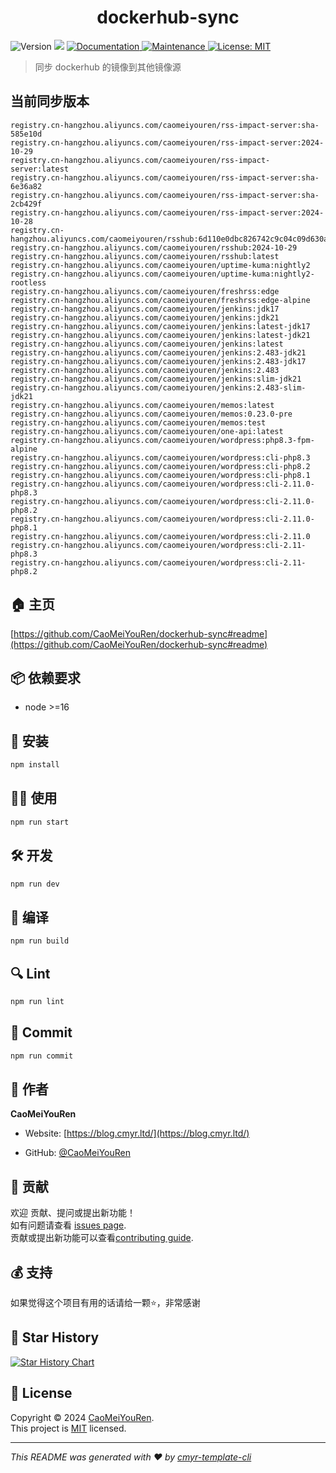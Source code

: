 <h1 align="center">dockerhub-sync </h1>
<p>
  <img alt="Version" src="https://img.shields.io/badge/version-0.1.0-blue.svg?cacheSeconds=2592000" />
  <img src="https://img.shields.io/badge/node-%3E%3D16-blue.svg" />
  <a href="https://github.com/CaoMeiYouRen/dockerhub-sync#readme" target="_blank">
    <img alt="Documentation" src="https://img.shields.io/badge/documentation-yes-brightgreen.svg" />
  </a>
  <a href="https://github.com/CaoMeiYouRen/dockerhub-sync/graphs/commit-activity" target="_blank">
    <img alt="Maintenance" src="https://img.shields.io/badge/Maintained%3F-yes-green.svg" />
  </a>
  <a href="https://github.com/CaoMeiYouRen/dockerhub-sync/blob/master/LICENSE" target="_blank">
    <img alt="License: MIT" src="https://img.shields.io/github/license/CaoMeiYouRen/dockerhub-sync?color=yellow" />
  </a>
</p>


> 同步 dockerhub 的镜像到其他镜像源

## 当前同步版本

<!-- DOCKER_START -->
```
registry.cn-hangzhou.aliyuncs.com/caomeiyouren/rss-impact-server:sha-585e10d
registry.cn-hangzhou.aliyuncs.com/caomeiyouren/rss-impact-server:2024-10-29
registry.cn-hangzhou.aliyuncs.com/caomeiyouren/rss-impact-server:latest
registry.cn-hangzhou.aliyuncs.com/caomeiyouren/rss-impact-server:sha-6e36a82
registry.cn-hangzhou.aliyuncs.com/caomeiyouren/rss-impact-server:sha-2cb429f
registry.cn-hangzhou.aliyuncs.com/caomeiyouren/rss-impact-server:2024-10-28
registry.cn-hangzhou.aliyuncs.com/caomeiyouren/rsshub:6d110e0dbc826742c9c04c09d630a32f45268971
registry.cn-hangzhou.aliyuncs.com/caomeiyouren/rsshub:2024-10-29
registry.cn-hangzhou.aliyuncs.com/caomeiyouren/rsshub:latest
registry.cn-hangzhou.aliyuncs.com/caomeiyouren/uptime-kuma:nightly2
registry.cn-hangzhou.aliyuncs.com/caomeiyouren/uptime-kuma:nightly2-rootless
registry.cn-hangzhou.aliyuncs.com/caomeiyouren/freshrss:edge
registry.cn-hangzhou.aliyuncs.com/caomeiyouren/freshrss:edge-alpine
registry.cn-hangzhou.aliyuncs.com/caomeiyouren/jenkins:jdk17
registry.cn-hangzhou.aliyuncs.com/caomeiyouren/jenkins:jdk21
registry.cn-hangzhou.aliyuncs.com/caomeiyouren/jenkins:latest-jdk17
registry.cn-hangzhou.aliyuncs.com/caomeiyouren/jenkins:latest-jdk21
registry.cn-hangzhou.aliyuncs.com/caomeiyouren/jenkins:latest
registry.cn-hangzhou.aliyuncs.com/caomeiyouren/jenkins:2.483-jdk21
registry.cn-hangzhou.aliyuncs.com/caomeiyouren/jenkins:2.483-jdk17
registry.cn-hangzhou.aliyuncs.com/caomeiyouren/jenkins:2.483
registry.cn-hangzhou.aliyuncs.com/caomeiyouren/jenkins:slim-jdk21
registry.cn-hangzhou.aliyuncs.com/caomeiyouren/jenkins:2.483-slim-jdk21
registry.cn-hangzhou.aliyuncs.com/caomeiyouren/memos:latest
registry.cn-hangzhou.aliyuncs.com/caomeiyouren/memos:0.23.0-pre
registry.cn-hangzhou.aliyuncs.com/caomeiyouren/memos:test
registry.cn-hangzhou.aliyuncs.com/caomeiyouren/one-api:latest
registry.cn-hangzhou.aliyuncs.com/caomeiyouren/wordpress:php8.3-fpm-alpine
registry.cn-hangzhou.aliyuncs.com/caomeiyouren/wordpress:cli-php8.3
registry.cn-hangzhou.aliyuncs.com/caomeiyouren/wordpress:cli-php8.2
registry.cn-hangzhou.aliyuncs.com/caomeiyouren/wordpress:cli-php8.1
registry.cn-hangzhou.aliyuncs.com/caomeiyouren/wordpress:cli-2.11.0-php8.3
registry.cn-hangzhou.aliyuncs.com/caomeiyouren/wordpress:cli-2.11.0-php8.2
registry.cn-hangzhou.aliyuncs.com/caomeiyouren/wordpress:cli-2.11.0-php8.1
registry.cn-hangzhou.aliyuncs.com/caomeiyouren/wordpress:cli-2.11.0
registry.cn-hangzhou.aliyuncs.com/caomeiyouren/wordpress:cli-2.11-php8.3
registry.cn-hangzhou.aliyuncs.com/caomeiyouren/wordpress:cli-2.11-php8.2
```
<!-- DOCKER_END -->

## 🏠 主页

[https://github.com/CaoMeiYouRen/dockerhub-sync#readme](https://github.com/CaoMeiYouRen/dockerhub-sync#readme)


## 📦 依赖要求


- node >=16

## 🚀 安装

```sh
npm install
```

## 👨‍💻 使用

```sh
npm run start
```

## 🛠️ 开发

```sh
npm run dev
```

## 🔧 编译

```sh
npm run build
```

## 🔍 Lint

```sh
npm run lint
```

## 💾 Commit

```sh
npm run commit
```


## 👤 作者


**CaoMeiYouRen**

* Website: [https://blog.cmyr.ltd/](https://blog.cmyr.ltd/)

* GitHub: [@CaoMeiYouRen](https://github.com/CaoMeiYouRen)


## 🤝 贡献

欢迎 贡献、提问或提出新功能！<br />如有问题请查看 [issues page](https://github.com/CaoMeiYouRen/dockerhub-sync/issues). <br/>贡献或提出新功能可以查看[contributing guide](https://github.com/CaoMeiYouRen/dockerhub-sync/blob/master/CONTRIBUTING.md).

## 💰 支持

如果觉得这个项目有用的话请给一颗⭐️，非常感谢

## 🌟 Star History

[![Star History Chart](https://api.star-history.com/svg?repos=CaoMeiYouRen/dockerhub-sync&type=Date)](https://star-history.com/#CaoMeiYouRen/dockerhub-sync&Date)

## 📝 License

Copyright © 2024 [CaoMeiYouRen](https://github.com/CaoMeiYouRen).<br />
This project is [MIT](https://github.com/CaoMeiYouRen/dockerhub-sync/blob/master/LICENSE) licensed.

***
_This README was generated with ❤️ by [cmyr-template-cli](https://github.com/CaoMeiYouRen/cmyr-template-cli)_

